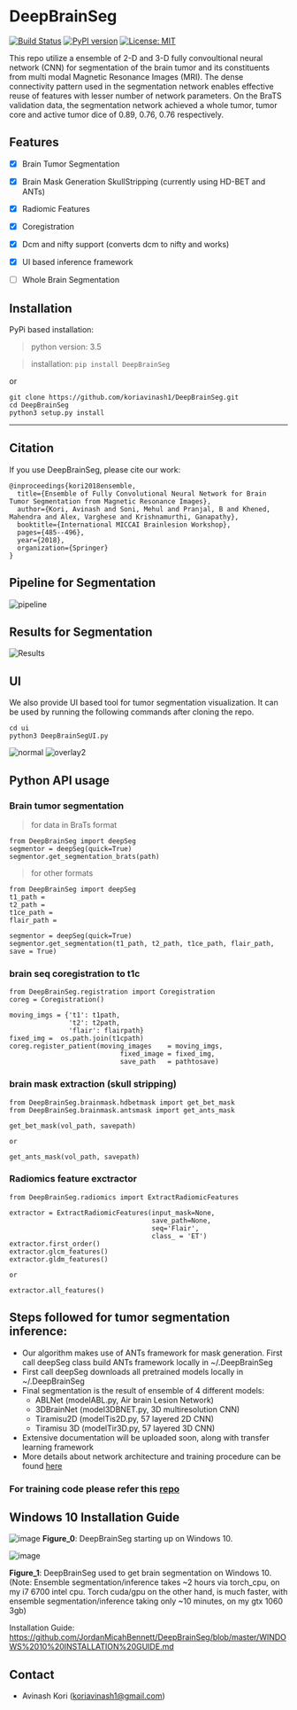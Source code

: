 # DeepBrainSeg

[![Build Status](https://travis-ci.org/koriavinash1/DeepBrainSeg.svg?branch=master)](https://travis-ci.org/koriavinash1/DeepBrainSeg)
[![PyPI version](https://badge.fury.io/py/DeepBrainSeg.svg)](https://badge.fury.io/py/DeepBrainSeg)
[![License: MIT](https://img.shields.io/badge/License-MIT-yellow.svg)](https://opensource.org/licenses/MIT)


This repo utilize a ensemble of 2-D and 3-D fully convoultional neural network (CNN) for segmentation of the brain tumor and its constituents from multi modal Magnetic Resonance Images (MRI). The dense connectivity pattern used in the segmentation network enables effective reuse of features with lesser number of network parameters. On the BraTS validation data, the segmentation network achieved a whole tumor, tumor core and active tumor dice of 0.89, 0.76, 0.76 respectively.

## Features

- [x] Brain Tumor Segmentation
- [x] Brain Mask Generation SkullStripping (currently using HD-BET and ANTs)
- [x] Radiomic Features
- [x] Coregistration
- [x] Dcm and nifty support (converts dcm to nifty and works)
- [x] UI based inference framework
- [ ] Whole Brain Segmentation


## Installation

PyPi based installation:

> python version: 3.5

> installation: ```pip install DeepBrainSeg```

or 

```
git clone https://github.com/koriavinash1/DeepBrainSeg.git
cd DeepBrainSeg
python3 setup.py install
```

<hr>

## Citation

If you use DeepBrainSeg, please cite our work:

```
@inproceedings{kori2018ensemble,
  title={Ensemble of Fully Convolutional Neural Network for Brain Tumor Segmentation from Magnetic Resonance Images},
  author={Kori, Avinash and Soni, Mehul and Pranjal, B and Khened, Mahendra and Alex, Varghese and Krishnamurthi, Ganapathy},
  booktitle={International MICCAI Brainlesion Workshop},
  pages={485--496},
  year={2018},
  organization={Springer}
}
``` 

## Pipeline for Segmentation

![pipeline](./imgs/pipeline.png)


## Results for Segmentation

![Results](./imgs/res.png)


## UI
We also provide UI based tool for tumor segmentation visualization. It can be used by running the following commands after cloning the repo.

```
cd ui
python3 DeepBrainSegUI.py
```
![normal](./imgs/normal.png)
![overlay2](./imgs/overlay2.png)


## Python API usage

### Brain tumor segmentation

> for data in BraTs format
```
from DeepBrainSeg import deepSeg
segmentor = deepSeg(quick=True)
segmentor.get_segmentation_brats(path)
```

<hline>

> for other formats
```
from DeepBrainSeg import deepSeg
t1_path = 
t2_path = 
t1ce_path = 
flair_path = 

segmentor = deepSeg(quick=True)
segmentor.get_segmentation(t1_path, t2_path, t1ce_path, flair_path, save = True)
```

<hline>

### brain seq coregistration to t1c
```
from DeepBrainSeg.registration import Coregistration
coreg = Coregistration()

moving_imgs = {'t1': t1path,
               't2': t2path,
               'flair': flairpath}
fixed_img =  os.path.join(t1cpath)
coreg.register_patient(moving_images    = moving_imgs,
                            fixed_image = fixed_img,
                            save_path   = pathtosave)
```
<hline>
  
### brain mask extraction (skull stripping)
```
from DeepBrainSeg.brainmask.hdbetmask import get_bet_mask
from DeepBrainSeg.brainmask.antsmask import get_ants_mask

get_bet_mask(vol_path, savepath)

or 

get_ants_mask(vol_path, savepath)
```

### Radiomics feature exctractor
```
from DeepBrainSeg.radiomics import ExtractRadiomicFeatures

extractor = ExtractRadiomicFeatures(input_mask=None, 
                                    save_path=None, 
                                    seq='Flair',
                                    class_ = 'ET')
extractor.first_order()
extractor.glcm_features()
extractor.gldm_features()

or

extractor.all_features()
```

## Steps followed for tumor segmentation inference:

+ Our algorithm makes use of ANTs framework for mask generation. First call deepSeg class build ANTs framework locally in ~/.DeepBrainSeg
+ First call deepSeg downloads all pretrained models locally in ~/.DeepBrainSeg
+ Final segmentation is the result of ensemble of 4 different models:
    + ABLNet (modelABL.py, Air brain Lesion Network)
    + 3DBrainNet (model3DBNET.py, 3D multiresolution CNN)
    + Tiramisu2D (modelTis2D.py, 57 layered 2D CNN)
    + Tiramisu 3D (modelTir3D.py, 57 layered 3D CNN)
+ Extensive documentation will be uploaded soon, along with transfer learning framework
+ More details about network architecture and training procedure can be found [here](https://link.springer.com/chapter/10.1007/978-3-030-11726-9_43)

### For training code please refer this [repo](https://github.com/koriavinash1/BraTs2018)

## Windows 10 Installation Guide

![image](https://github.com/JordanMicahBennett/DeepBrainSeg/blob/master/DeepBrainSegUI-running-on-Windows-10.gif)
**Figure_0**: DeepBrainSeg starting up on Windows 10.

![image](https://github.com/JordanMicahBennett/DeepBrainSeg/blob/master/Segmentation_Inference-DeepBrainSegUI-running-on-Windows-10.gif)

**Figure_1**: DeepBrainSeg used to get brain segmentation on Windows 10. (Note: Ensemble segmentation/inference takes ~2 hours via torch_cpu, on my i7 6700 intel cpu. Torch cuda/gpu on the other hand, is much faster, with ensemble segmentation/inference taking only ~10 minutes, on my gtx 1060 3gb)

Installation Guide: https://github.com/JordanMicahBennett/DeepBrainSeg/blob/master/WINDOWS%2010%20INSTALLATION%20GUIDE.md

## Contact 
* Avinash Kori (koriavinash1@gmail.com)
